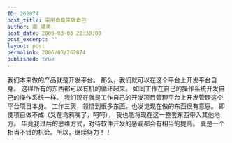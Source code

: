 ```yaml
---
ID: 262874
post_title: 采用自身来做自己
author: 南 靖男
post_date: 2006-03-03 22:30:00
post_excerpt: ""
layout: post
permalink: 2006/03/262874
published: true
---
```

我们本来做的产品就是开发平台。
那么，我们就可以在这个平台上开发平台自身。
这样所有的东西都可以有机的循环起来。
如同工作在自己的操作系统开发自己的操作系统一样。
我们现在就是工作自己的开发项目管理平台上开发管理这个平台项目本身。
工作三天，领悟到很多东西。也发觉现在做的东西很有意思。
即使项目做不成（又在乌鸦嘴了，呵呵），
我也能将现在这一整套东西带入其他地方。
毕竟我过后的思维方式，对待软件开发的感观都会有相当的提高。
真是一个相当不错的机会。所以，继续努力！！